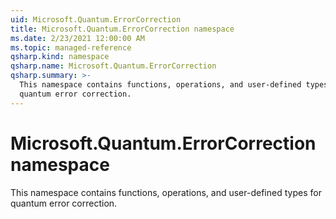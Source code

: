 ```yaml
---
uid: Microsoft.Quantum.ErrorCorrection
title: Microsoft.Quantum.ErrorCorrection namespace
ms.date: 2/23/2021 12:00:00 AM
ms.topic: managed-reference
qsharp.kind: namespace
qsharp.name: Microsoft.Quantum.ErrorCorrection
qsharp.summary: >-
  This namespace contains functions, operations, and user-defined types for
  quantum error correction.
---
```


# Microsoft.Quantum.ErrorCorrection namespace

This namespace contains functions, operations, and user-defined types forquantum error correction.


